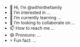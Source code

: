 - 👋 Hi, I’m @withinthefamily
- 👀 I’m interested in ...
- 🌱 I’m currently learning ...
- 💞️ I’m looking to collaborate on ...
- 📫 How to reach me ...
- 😄 Pronouns: ...
- ⚡ Fun fact: ...

<!---
withinthefamily/withinthefamily is a ✨ special ✨ repository because its `README.md` (this file) appears on your GitHub profile.
You can click the Preview link to take a look at your changes.
--->
